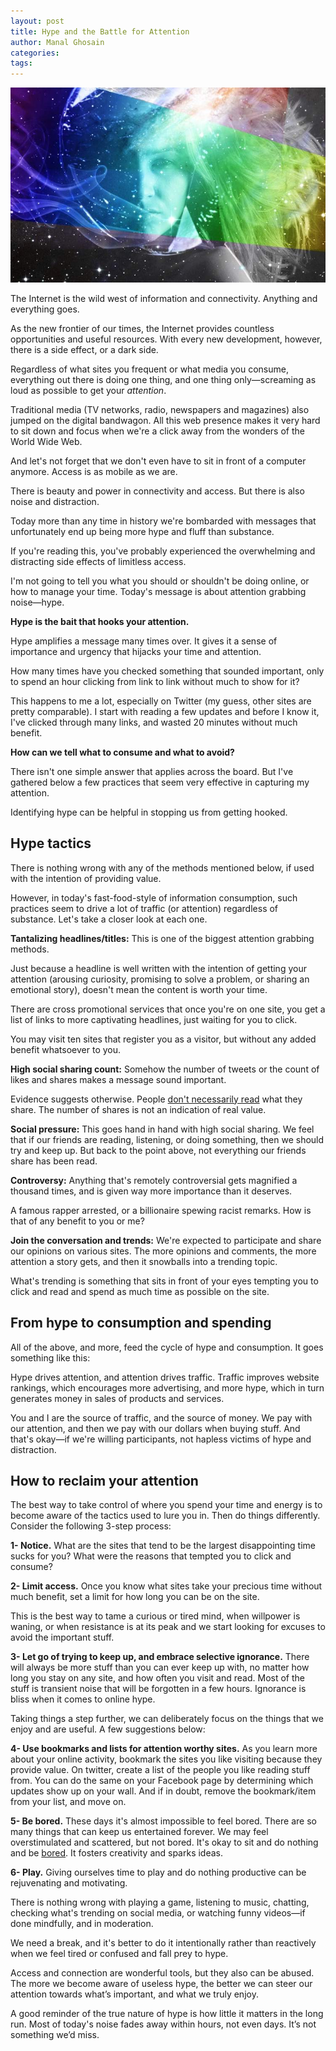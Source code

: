 ```yaml
---
layout: post
title: Hype and the Battle for Attention
author: Manal Ghosain
categories:
tags:
---
```


![Hype](/images/hype.jpg)

The Internet is the wild west of information and connectivity. Anything and everything goes. 

As the new frontier of our times, the Internet provides countless opportunities and useful resources. With every new development, however, there is a side effect, or a dark side. 

Regardless of what sites you frequent or what media you consume, everything out there is doing one thing, and one thing only—screaming as loud as possible to get your _attention_. 

Traditional media (TV networks, radio, newspapers and magazines) also jumped on the digital bandwagon. All this web presence makes it very hard to sit down and focus when we're a click away from the wonders of the World Wide Web. 

And let's not forget that we don't even have to sit in front of a computer anymore. Access is as mobile as we are. 

There is beauty and power in connectivity and access. But there is also noise and distraction. 

Today more than any time in history we're bombarded with messages that unfortunately end up being more hype and fluff than substance. 

If you're reading this, you've probably experienced the overwhelming and distracting side effects of limitless access. 

I'm not going to tell you what you should or shouldn't be doing online, or how to manage your time. Today's message is about attention grabbing noise—hype. 

**Hype is the bait that hooks your attention.** 

Hype amplifies a message many times over. It gives it a sense of importance and urgency that hijacks your time and attention. 

How many times have you checked something that sounded important, only to spend an hour clicking from link to link without much to show for it? 

This happens to me a lot, especially on Twitter (my guess, other sites are pretty comparable). I start with reading a few updates and before I know it, I've clicked through many links, and wasted 20 minutes without much benefit. 

**How can we tell what to consume and what to avoid?** 

There isn't one simple answer that applies across the board. But I've gathered below a few practices that seem very effective in capturing my attention. 

Identifying hype can be helpful in stopping us from getting hooked. 

## Hype tactics

There is nothing wrong with any of the methods mentioned below, if used with the intention of providing value. 

However, in today's fast-food-style of information consumption, such practices seem to drive a lot of traffic (or attention) regardless of substance. Let's take a closer look at each one. 

**Tantalizing headlines/titles:** This is one of the biggest attention grabbing methods. 

Just because a headline is well written with the intention of getting your attention (arousing curiosity, promising to solve a problem, or sharing an emotional story), doesn't mean the content is worth your time. 

There are cross promotional services that once you're on one site, you get a list of links to more captivating headlines, just waiting for you to click. 

You may visit ten sites that register you as a visitor, but without any added benefit whatsoever to you. 

**High social sharing count:** Somehow the number of tweets or the count of likes and shares makes a message sound important. 

Evidence suggests otherwise. People [don't necessarily read](http://www.theverge.com/2014/2/14/5411934/youre-not-going-to-read-this) what they share. The number of shares is not an indication of real value. 

**Social pressure:** This goes hand in hand with high social sharing. We feel that if our friends are reading, listening, or doing something, then we should try and keep up. But back to the point above, not everything our friends share has been read. 

**Controversy:** Anything that's remotely controversial gets magnified a thousand times, and is given way more importance than it deserves. 

A famous rapper arrested, or a billionaire spewing racist remarks. How is that of any benefit to you or me? 

**Join the conversation and trends:** We're expected to participate and share our opinions on various sites. The more opinions and comments, the more attention a story gets, and then it snowballs into a trending topic. 

What's trending is something that sits in front of your eyes tempting you to click and read and spend as much time as possible on the site. 

## From hype to consumption and spending

All of the above, and more, feed the cycle of hype and consumption. It goes something like this: 

Hype drives attention, and attention drives traffic. Traffic improves website rankings, which encourages more advertising, and more hype, which in turn generates money in sales of products and services. 

You and I are the source of traffic, and the source of money. We pay with our attention, and then we pay with our dollars when buying stuff. And that's okay—if we're willing participants, not hapless victims of hype and distraction. 

## How to reclaim your attention

The best way to take control of where you spend your time and energy is to become aware of the tactics used to lure you in. Then do things differently. Consider the following 3-step process: 

**1- Notice.** What are the sites that tend to be the largest disappointing time sucks for you? What were the reasons that tempted you to click and consume? 

**2- Limit access.** Once you know what sites take your precious time without much benefit, set a limit for how long you can be on the site. 

This is the best way to tame a curious or tired mind, when willpower is waning, or when resistance is at its peak and we start looking for excuses to avoid the important stuff. 

**3- Let go of trying to keep up, and embrace selective ignorance.** There will always be more stuff than you can ever keep up with, no matter how long you stay on any site, and how often you visit and read. Most of the stuff is transient noise that will be forgotten in a few hours. Ignorance is bliss when it comes to online hype. 

Taking things a step further, we can deliberately focus on the things that we enjoy and are useful. A few suggestions below: 

**4- Use bookmarks and lists for attention worthy sites.** As you learn more about your online activity, bookmark the sites you like visiting because they provide value. On twitter, create a list of the people you like reading stuff from. You can do the same on your Facebook page by determining which updates show up on your wall. And if in doubt, remove the bookmark/item from your list, and move on. 

**5- Be bored.** These days it's almost impossible to feel bored. There are so many things that can keep us entertained forever. We may feel overstimulated and scattered, but not bored. It's okay to sit and do nothing and be [bored](http://www.spring.org.uk/2014/06/being-bored-can-fire-up-your-creativity.php). It fosters creativity and sparks ideas. 

**6- Play.** Giving ourselves time to play and do nothing productive can be rejuvenating and motivating. 

There is nothing wrong with playing a game, listening to music, chatting, checking what's trending on social media, or watching funny videos—if done mindfully, and in moderation. 

We need a break, and it's better to do it intentionally rather than reactively when we feel tired or confused and fall prey to hype. 

Access and connection are wonderful tools, but they also can be abused. The more we become aware of useless hype, the better we can steer our attention towards what’s important, and what we truly enjoy. 

A good reminder of the true nature of hype is how little it matters in the long run. Most of today's noise fades away within hours, not even days. It’s not something we’d miss.